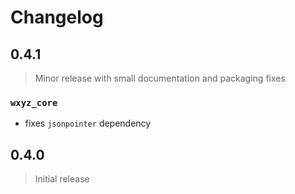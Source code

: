 # Changelog

## 0.4.1

> Minor release with small documentation and packaging fixes

### `wxyz_core`

- fixes `jsonpointer` dependency

## 0.4.0

> Initial release
